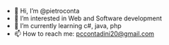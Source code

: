 - 👋 Hi, I’m @pietroconta
- 👀 I’m interested in Web and Software development
- 🌱 I’m currently learning c#, java, php
- 📫 How to reach me: pccontadini20@gmail.com

<!---
pietroconta/pietroconta is a ✨ special ✨ repository because its `README.md` (this file) appears on your GitHub profile.
You can click the Preview link to take a look at your changes.
--->
